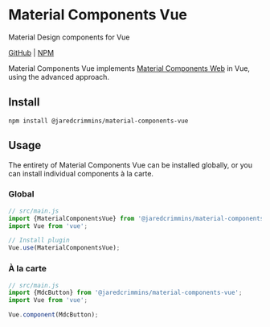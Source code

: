 # Material Components Vue

Material Design components for Vue

[GitHub](https://github.com/jaredcrimmins/material-components-vue) |
[NPM](https://www.npmjs.com/package/@jaredcrimmins/material-components-vue)

Material Components Vue implements [Material Components Web](https://github.com/material-components/material-components-web) in Vue, using the advanced approach.

## Install

```shell
npm install @jaredcrimmins/material-components-vue
```

## Usage

The entirety of Material Components Vue can be installed globally, or you can install individual components à la carte.

### Global

```js
// src/main.js
import {MaterialComponentsVue} from '@jaredcrimmins/material-components-vue';
import Vue from 'vue';

// Install plugin
Vue.use(MaterialComponentsVue);
```

### À la carte

```js
// src/main.js
import {MdcButton} from '@jaredcrimmins/material-components-vue';
import Vue from 'vue';

Vue.component(MdcButton);
```
